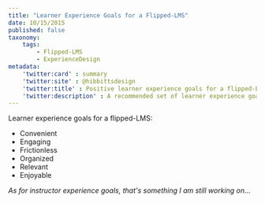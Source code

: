 ```yaml
---
title: "Learner Experience Goals for a Flipped-LMS"
date: 10/15/2015
published: false
taxonomy:
    tags:
        - Flipped-LMS
        - ExperienceDesign
metadata:
    'twitter:card' : summary
    'twitter:site' : @hibbittsdesign
    'twitter:title' : Positive learner experience goals for a flipped-LMS
    'twitter:description' : A recommended set of learner experience goals for a flipped-LMS.
---
```


Learner experience goals for a flipped-LMS:
* Convenient
* Engaging
* Frictionless
* Organized
* Relevant
* Enjoyable

_As for instructor experience goals, that's something I am still working on..._
